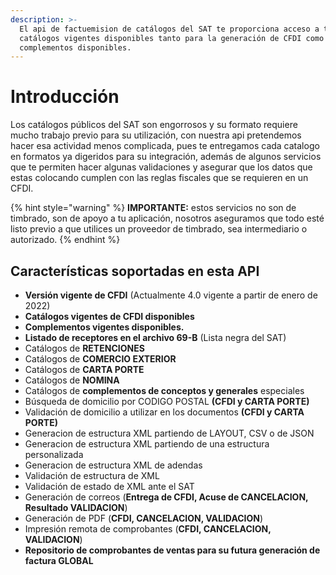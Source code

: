 ```yaml
---
description: >-
  El api de factuemision de catálogos del SAT te proporciona acceso a todos los
  catálogos vigentes disponibles tanto para la generación de CFDI como de los
  complementos disponibles.
---
```


# Introducción

Los catálogos públicos del SAT son engorrosos y su formato requiere mucho trabajo previo para su utilización, con nuestra api pretendemos hacer esa actividad menos complicada, pues te entregamos cada catalogo en formatos ya digeridos para su integración, además de algunos servicios que te permiten hacer algunas validaciones y asegurar que los datos que estas colocando cumplen con las reglas fiscales que se requieren en un CFDI.&#x20;

{% hint style="warning" %}
**IMPORTANTE:** estos servicios no son de timbrado, son de apoyo a tu aplicación, nosotros aseguramos que todo esté listo previo a que utilices un proveedor de timbrado, sea intermediario o autorizado.&#x20;
{% endhint %}

## Características soportadas en esta API

* **Versión vigente de CFDI** (Actualmente 4.0 vigente a partir de enero de 2022)
* **Catálogos vigentes de CFDI disponibles**&#x20;
* **Complementos vigentes disponibles.**
* **Listado de receptores en el archivo 69-B** (Lista negra del SAT)
* Catálogos de **RETENCIONES**
* Catálogos de **COMERCIO EXTERIOR**
* Catálogos de **CARTA PORTE**
* Catálogos de **NOMINA**
* Catálogos de **complementos de conceptos y generales** especiales
* Búsqueda de domicilio por CODIGO POSTAL **(CFDI y CARTA PORTE)**
* Validación de domicilio a utilizar en los documentos **(CFDI y CARTA PORTE)**
* Generacion de estructura XML partiendo de LAYOUT, CSV o de JSON&#x20;
* Generacion de estructura XML partiendo de una estructura personalizada
* Generacion de estructura XML de adendas
* Validación de estructura de XML
* Validación de estado de XML ante el SAT
* Generación de correos (**Entrega de CFDI, Acuse de CANCELACION, Resultado VALIDACION**)
* Generación de PDF (**CFDI, CANCELACION, VALIDACION**)
* Impresión remota de comprobantes (**CFDI, CANCELACION, VALIDACION**)
* **Repositorio de comprobantes de ventas para su futura generación de factura GLOBAL**&#x20;
